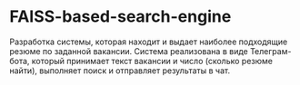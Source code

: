 # FAISS-based-search-engine
Разработка системы, которая находит и выдает наиболее подходящие резюме по заданной вакансии. Система реализована в виде Телеграм-бота, который принимает текст вакансии и число (сколько резюме найти), выполняет поиск и отправляет результаты в чат.
